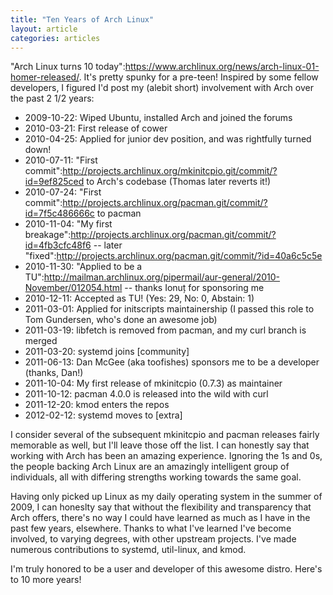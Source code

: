 ```yaml
---
title: "Ten Years of Arch Linux"
layout: article
categories: articles
---
```


"Arch Linux turns 10 today":https://www.archlinux.org/news/arch-linux-01-homer-released/. It's pretty spunky for a pre-teen! Inspired by some fellow developers, I figured I'd post my (alebit short) involvement with Arch over the past 2 1/2 years:

* 2009-10-22: Wiped Ubuntu, installed Arch and joined the forums
* 2010-03-21: First release of cower
* 2010-04-25: Applied for junior dev position, and was rightfully turned down!
* 2010-07-11: "First commit":http://projects.archlinux.org/mkinitcpio.git/commit/?id=9ef825ced to Arch's codebase (Thomas later reverts it!)
* 2010-07-24: "First commit":http://projects.archlinux.org/pacman.git/commit/?id=7f5c486666c to pacman
* 2010-11-04: "My first breakage":http://projects.archlinux.org/pacman.git/commit/?id=4fb3cfc48f6 -- later "fixed":http://projects.archlinux.org/pacman.git/commit/?id=40a6c5c5e
* 2010-11-30: "Applied to be a TU":http://mailman.archlinux.org/pipermail/aur-general/2010-November/012054.html -- thanks Ionuț for sponsoring me
* 2010-12-11: Accepted as TU! (Yes: 29, No: 0, Abstain: 1)
* 2011-03-01: Applied for initscripts maintainership (I passed this role to Tom Gundersen, who's done an awesome job)
* 2011-03-19: libfetch is removed from pacman, and my curl branch is merged
* 2011-03-20: systemd joins [community]
* 2011-06-13: Dan McGee (aka toofishes) sponsors me to be a developer (thanks, Dan!)
* 2011-10-04: My first release of mkinitcpio (0.7.3) as maintainer
* 2011-10-12: pacman 4.0.0 is released into the wild with curl
* 2011-12-20: kmod enters the repos
* 2012-02-12: systemd moves to [extra]

I consider several of the subsequent mkinitcpio and pacman releases fairly memorable as well, but I'll leave those off the list. I can honestly say that working with Arch has been an amazing experience. Ignoring the 1s and 0s, the people backing Arch Linux are an amazingly intelligent group of individuals, all with differing strengths working towards the same goal.

Having only picked up Linux as my daily operating system in the summer of 2009, I can honeslty say that without the flexibility and transparency that Arch offers, there's no way I could have learned as much as I have in the past few years, elsewhere. Thanks to what I've learned I've become involved, to varying degrees, with other upstream projects. I've made numerous contributions to systemd, util-linux, and kmod.

I'm truly honored to be a user and developer of this awesome distro. Here's to 10 more years!
